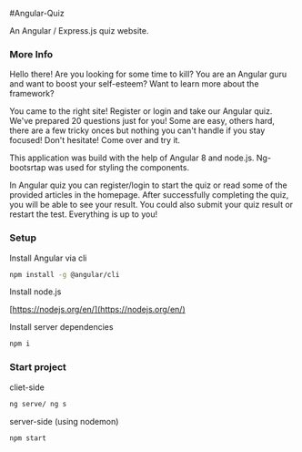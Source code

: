 #Angular-Quiz

An Angular / Express.js quiz website.

### More Info

Hello there!
Are you looking for some time to kill?
You are an Angular guru and want to boost your self-esteem?
Want to learn more about the framework?

You came to the right site! Register or login and take our Angular quiz. We've prepared 20 questions just for you!
Some are easy, others hard, there are a few tricky onces but nothing you can't handle if you stay focused!
Don't hesitate! Come over and try it.

This application was build with the help of Angular 8 and node.js. Ng-bootsrtap was used for styling the components.

In Angular quiz you can register/login to start the quiz or read some of the provided articles in the homepage.
After successfully completing the quiz, you will be able to see your result. You could also submit your quiz
result or restart the test. Everything is up to you!

### Setup

Install Angular via cli

```bash
npm install -g @angular/cli
```

Install node.js

[https://nodejs.org/en/](https://nodejs.org/en/)


Install server dependencies

```bash
npm i
```

### Start project

cliet-side

```bash
ng serve/ ng s
```

server-side (using nodemon)

```bash
npm start
```